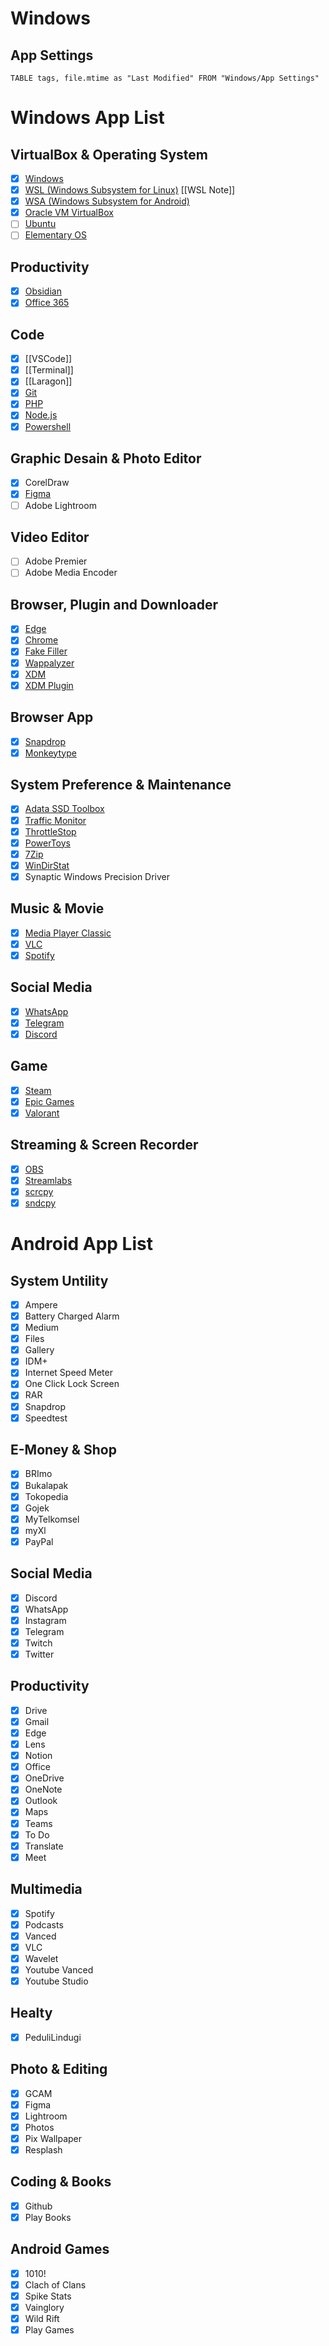 # Windows

## App Settings

```dataview
TABLE tags, file.mtime as "Last Modified" FROM "Windows/App Settings"
```

# Windows App List

## VirtualBox & Operating System
- [x] [Windows](https://www.microsoft.com/software-download/windows11)
- [x] [WSL (Windows Subsystem for Linux)](https://learn.microsoft.com/en-us/windows/wsl/install) [[WSL Note]]
- [x] [WSA (Windows Subsystem for Android)](https://github.com/WSA-Community/WSAGAScript)
- [x] [Oracle VM VirtualBox](https://www.virtualbox.org/wiki/Downloads)
- [ ] [Ubuntu](https://ubuntu.com/download)
- [ ] [Elementary OS](https://elementary.io/)

## Productivity
- [x] [Obsidian](https://obsidian.md/)
- [x] [Office 365](https://www.office.com/)

## Code
- [x] [[VSCode]]
- [x] [[Terminal]]
- [x] [[Laragon]]
- [x] [Git](https://git-scm.com/downloads)
- [x] [PHP](https://www.php.net/downloads.php)
- [x] [Node.js](https://nodejs.org/en/download/)
- [x] [Powershell](https://learn.microsoft.com/en-us/powershell/scripting/install/installing-powershell-on-windows?view=powershell-7.2)

## Graphic Desain & Photo Editor
- [x] CorelDraw
- [x] [Figma](https://www.figma.com/)
- [ ] Adobe Lightroom 

## Video Editor
- [ ] Adobe Premier
- [ ] Adobe Media Encoder

## Browser, Plugin and Downloader
- [x] [Edge](https://www.microsoft.com/en-us/edge?form=MA13FJ)
- [x] [Chrome](https://www.google.com/chrome/)
- [x] [Fake Filler](https://microsoftedge.microsoft.com/addons/detail/fake-filler/bdcjobafgkjgckiikonbfcdocnhnaaii)
- [x] [Wappalyzer](https://microsoftedge.microsoft.com/addons/detail/wappalyzer-technology-p/mnbndgmknlpdjdnjfmfcdjoegcckoikn)
- [x] [XDM](https://github.com/subhra74/xdm) 
- [x] [XDM Plugin](https://microsoftedge.microsoft.com/addons/detail/xdm-browser-monitor/plohkbgcfpdjhcnoahppkcffaijkadgf)

## Browser App
- [x] [Snapdrop](https://snapdrop.net/)
- [x] [Monkeytype](https://monkeytype.com/)

## System Preference & Maintenance
- [x] [Adata SSD Toolbox](https://www.adata.com/us/support/consumer?tab=downloads)
- [x] [Traffic Monitor](https://github.com/zhongyang219/TrafficMonitor)
- [x] [ThrottleStop](https://www.techspot.com/downloads/7289-throttlestop.html)
- [x] [PowerToys](https://github.com/microsoft/PowerToys)
- [x] [7Zip](https://www.7-zip.org/)
- [x] [WinDirStat](https://windirstat.net/)
- [x] Synaptic Windows Precision Driver

## Music & Movie
- [x] [Media Player Classic](https://codecguide.com/download_k-lite_codec_pack_mega.htm)
- [x] [VLC](https://www.videolan.org/vlc/)
- [x] [Spotify](https://www.spotify.com/us/download/windows/)

## Social Media
- [x] [WhatsApp](https://www.whatsapp.com/)
- [x] [Telegram](https://desktop.telegram.org/)
- [x] [Discord](https://discord.com/)

## Game
- [x] [Steam](https://store.steampowered.com/about/)
- [x] [Epic Games](https://store.epicgames.com/en-US/download)
- [x] [Valorant](https://playvalorant.com/en-us/)

## Streaming & Screen Recorder
- [x] [OBS](https://obsproject.com/)
- [x] [Streamlabs](https://streamlabs.com/)
- [x] [scrcpy](https://github.com/Genymobile/scrcpy)
- [x] [sndcpy](https://github.com/rom1v/sndcpy)

# Android App List

## System Untility
- [x] Ampere
- [x] Battery Charged Alarm
- [x] Medium
- [x] Files
- [x] Gallery 
- [x] IDM+
- [x] Internet Speed Meter
- [x] One Click Lock Screen
- [x] RAR
- [x] Snapdrop
- [x] Speedtest

## E-Money & Shop
- [x] BRImo
- [x] Bukalapak
- [x] Tokopedia
- [x] Gojek
- [x] MyTelkomsel
- [x] myXl
- [x] PayPal

## Social Media
- [x] Discord
- [x] WhatsApp
- [x] Instagram
- [x] Telegram
- [x] Twitch
- [x] Twitter

## Productivity 
- [x] Drive
- [x] Gmail
- [x] Edge
- [x] Lens 
- [x] Notion
- [x] Office
- [x] OneDrive
- [x] OneNote
- [x] Outlook
- [x] Maps
- [x] Teams
- [x] To Do
- [x] Translate
- [x] Meet

## Multimedia
- [x] Spotify
- [x] Podcasts
- [x] Vanced
- [x] VLC
- [x] Wavelet
- [x] Youtube Vanced
- [x] Youtube Studio

## Healty
- [x] PeduliLindugi

## Photo & Editing
- [x] GCAM
- [x] Figma
- [x] Lightroom
- [x] Photos
- [x] Pix Wallpaper
- [x] Resplash

## Coding & Books
- [x] Github
- [x] Play Books

## Android Games
- [x] 1010!
- [x] Clach of Clans
- [x] Spike Stats
- [x] Vainglory
- [x] Wild Rift
- [x] Play Games
